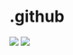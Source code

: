 # .github

[![](https://img.shields.io/badge/made%20by-Da%20Planet%20Security-green.svg?style=flat-square)](https://dapla.net)
[![](https://img.shields.io/badge/gitterim-%23daplanet-blue.svg?style=flat-square)](https://gitter.im/Daplanet/.github)
